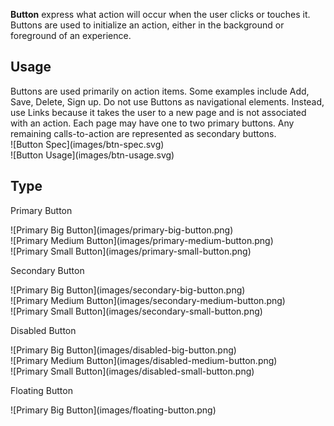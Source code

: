 **Button** express what action will occur when the user clicks or touches it. Buttons are used to initialize an action, either in the background or foreground of an experience.

## Usage
<div data-insert-component="ImageGrid">
  <div>
    Buttons are used primarily on action items. Some examples include Add, Save, Delete, Sign up. Do not use Buttons as navigational elements. Instead, use Links because it takes the user to a new page and is not associated with an action. Each page may have one to two primary buttons. Any remaining calls-to-action are represented as secondary buttons.
    <div class="mt-16">
      ![Button Spec](images/btn-spec.svg)
    </div>
  </div>
  <div class="img-block">
    ![Button Usage](images/btn-usage.svg)
  </div>
</div>


## Type

Primary Button
<div data-insert-component="ImageGrid">
  <div>
    ![Primary Big Button](images/primary-big-button.png)
  </div>
  <div>
    ![Primary Medium Button](images/primary-medium-button.png)
  </div>
  <div>
    ![Primary Small Button](images/primary-small-button.png)
  </div>
</div>

Secondary Button
<div data-insert-component="ImageGrid">
  <div>
    ![Primary Big Button](images/secondary-big-button.png)
  </div>
  <div>
    ![Primary Medium Button](images/secondary-medium-button.png)
  </div>
  <div>
    ![Primary Small Button](images/secondary-small-button.png)
  </div>
</div>

Disabled Button
<div data-insert-component="ImageGrid">
  <div>
    ![Primary Big Button](images/disabled-big-button.png)
  </div>
  <div>
    ![Primary Medium Button](images/disabled-medium-button.png)
  </div>
  <div>
    ![Primary Small Button](images/disabled-small-button.png)
  </div>
</div>

Floating Button
<div data-insert-component="ImageGrid">
  <div>
    ![Primary Big Button](images/floating-button.png)
  </div>
  <div>
  </div>
  <div>
  </div>
</div>
